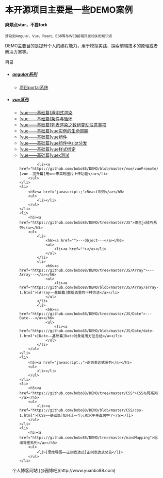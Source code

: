 <h1>本开源项目主要是一些DEMO案例</h1>
<h4>麻烦点star，不要fork</h4>
<small>涉及到Angular、Vue、React、ES6等与WEB前端开发相关的知识点</small>
<p>DEMO主要目的是提升个人的编程能力，用于模拟实践，探索前端技术的原理或者解决方案等。</p>

<p>目录</p>
<ul>
	<li>
		<h5><a href="https://github.com/bobo88/DEMO/tree/master/angular">angular系列</a></h5>
		<ul>
			<li><a href="https://github.com/bobo88/DEMO/tree/master/angular/1">项目portal系统</a></li>
		</ul>
	</li>
	<li>
		<h5><a href="https://github.com/bobo88/DEMO/tree/master/vue/vueBasic">vue系列</a></h5>
		<ul>
			<li><a href="https://github.com/bobo88/DEMO/blob/master/vue/vueBasic/0.vue.html">[vue——基础篇]声明式渲染</a></li>
			<li><a href="https://github.com/bobo88/DEMO/blob/master/vue/vueBasic/1.vue.html">[vue——基础篇]条件与循环</a></li>
			<li><a href="https://github.com/bobo88/DEMO/blob/master/vue/vueBasic/2.vue.html">[vue——基础篇]列表渲染之数组变动注意事项</a></li>
			<li><a href="https://github.com/bobo88/DEMO/blob/master/vue/vueBasic/3.vue.html">[vue——基础篇]vue实例的生命周期</a></li>
			<li><a href="https://github.com/bobo88/DEMO/blob/master/vue/vueBasic/4.vue.html">[vue——基础篇]vue组件</a></li>
			<li><a href="https://github.com/bobo88/DEMO/blob/master/vue/vueBasic/5.vue.html">[vue——基础篇]vue组件中slot分发</a></li>
			<li><a href="https://github.com/bobo88/DEMO/blob/master/vue/vueBasic/6.vue.html">[vue——基础篇]vue样式绑定</a></li>
			<li><a href="https://github.com/bobo88/DEMO/blob/master/vue/vueBasic/7.vue.html">[vue——基础篇]vuex测试</a></li>

			<li><a href="https://github.com/bobo88/DEMO/blob/master/vue/vuePromote/1.vue.html">[vue——提升篇]用vue来实现图片上传功能</a></li>
		</ul>
	</li>
	<li>
		<h5><a href="javascript:;">React系列</a></h5>
		<ul>
			<li></li>
		</ul>
	</li>
	<li>
		<h5><a href="https://github.com/bobo88/DEMO/tree/master/JS">原生js技巧系列</a></h5>
		<ul>
			<li>
				<h6><a href="">---Object---</a></h6>
				<ul>
					<li><a href=""></a></li>
				</ul>
			</li>
			<li>
				<h6><a href="https://github.com/bobo88/DEMO/tree/master/JS/Array">---Array---</a></h6>
				<ul>
					<li><a href="https://github.com/bobo88/DEMO/blob/master/JS/Array/array-1.html">[Array——基础篇]数组去重的十种方法</a></li>
				</ul>
			</li>
			<li>
				<h6><a href="https://github.com/bobo88/DEMO/tree/master/JS/Date">---Date---</a></h6>
				<ul>
					<li><a href="https://github.com/bobo88/DEMO/blob/master/JS/Date/date-1.html">[Date——基础篇]Date对象常用方法总结</a></li>
				</ul>
			</li>
		</ul>
	</li>
	<li>
		<h5><a href="javascript:;">正则表达式系列</a></h5>
		<ul>
			<li></li>
		</ul>
	</li>
	<li>
		<h5><a href="https://github.com/bobo88/DEMO/tree/master/CSS">CSS布局系列</a></h5>
		<ul>
			<li><a href="https://github.com/bobo88/DEMO/blob/master/CSS/css-1.html">[CSS——基础篇]如何让一个元素水平垂直居中？</a></li>
		</ul>
	</li>
	<li>
		<h5><a href="https://github.com/bobo88/DEMO/tree/master/mindMapping">思维导图系列</a></h5>
		<ul>
			<li>[思维导图——正则表达式]正则表达式总览</li>
		</ul>
	</li>
</ul>

<p>个人博客网站 [@园博吧](http://www.yuanbo88.com)</p>


